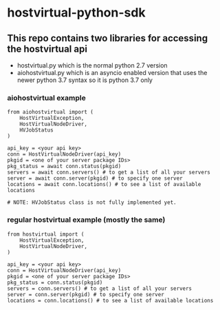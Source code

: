 hostvirtual-python-sdk
======================

## This repo contains two libraries for accessing the hostvirtual api
  * hostvirtual.py which is the normal python 2.7 version
  * aiohostvirtual.py which is an asyncio enabled version that uses the newer python 3.7 syntax so it is python 3.7 only


### aiohostvirtual example
    from aiohostvirtual import (
        HostVirtualException,
	    HostVirtualNodeDriver,
	    HVJobStatus
    )
 
    api_key = <your api key>
    conn = HostVirtualNodeDriver(api_key)
    pkgid = <one of your server package IDs>
    pkg_status = await conn.status(pkgid)
    servers = await conn.servers() # to get a list of all your servers
    server = await conn.server(pkgid) # to specify one server
    locations = await conn.locations() # to see a list of available locations

	# NOTE: HVJobStatus class is not fully implemented yet.

### regular hostvirtual example (mostly the same)
    from hostvirtual import (
        HostVirtualException,
	    HostVirtualNodeDriver,
    )
 
    api_key = <your api key>
    conn = HostVirtualNodeDriver(api_key)
    pkgid = <one of your server package IDs>
    pkg_status = conn.status(pkgid)
    servers = conn.servers() # to get a list of all your servers
    server = conn.server(pkgid) # to specify one server
    locations = conn.locations() # to see a list of available locations
